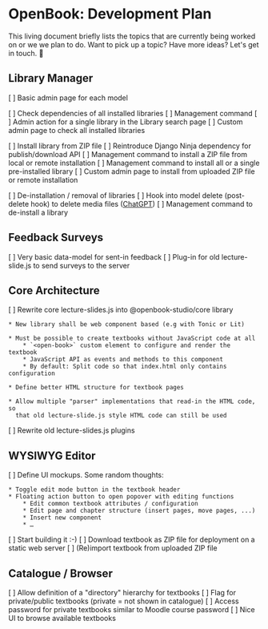OpenBook: Development Plan
=================================

This living document briefly lists the topics that are currently being worked on
or we we plan to do. Want to pick up a topic? Have more ideas? Let's get in touch. 🤠

Library Manager
---------------

[ ] Basic admin page for each model

[ ] Check dependencies of all installed libraries
    [ ] Management command
    [ ] Admin action for a single library in the Library search page
    [ ] Custom admin page to check all installed libraries

[ ] Install library from ZIP file
    [ ] Reintroduce Django Ninja dependency for publish/download API
    [ ] Management command to install a ZIP file from local or remote installation
    [ ] Management command to install all or a single pre-installed library
    [ ] Custom admin page to install from uploaded ZIP file or remote installation

[ ] De-installation / removal of libraries
    [ ] Hook into model delete (post-delete hook) to delete media files ([ChatGPT](https://chatgpt.com/share/d93a0196-93b1-4dc1-9ea4-e1fea0832de3))
    [ ] Management command to de-install a library

Feedback Surveys
----------------

[ ] Very basic data-model for sent-in feedback
[ ] Plug-in for old lecture-slide.js to send surveys to the server

Core Architecture
-----------------

[ ] Rewrite core lecture-slides.js into @openbook-studio/core library

    * New library shall be web component based (e.g with Tonic or Lit)

    * Must be possible to create textbooks without JavaScript code at all
        * `<open-book>` custom element to configure and render the textbook
        * JavaScript API as events and methods to this component
        * By default: Split code so that index.html only contains configuration

    * Define better HTML structure for textbook pages

    * Allow multiple "parser" implementations that read-in the HTML code, so
      that old lecture-slide.js style HTML code can still be used

[ ] Rewrite old lecture-slides.js plugins

WYSIWYG Editor
--------------

[ ] Define UI mockups. Some random thoughts:

    * Toggle edit mode button in the textbook header
    * Floating action button to open popover with editing functions
        * Edit common textbook attributes / configuration
        * Edit page and chapter structure (insert pages, move pages, ...)
        * Insert new component
        * …

[ ] Start building it :-)
[ ] Download textbook as ZIP file for deployment on a static web server
[ ] (Re)import textbook from uploaded ZIP file

Catalogue / Browser
-------------------

[ ] Allow definition of a "directory" hierarchy for textbooks
[ ] Flag for private/public textbooks (private = not shown in catalogue)
[ ] Access password for private textbooks similar to Moodle course password
[ ] Nice UI to browse available textbooks
